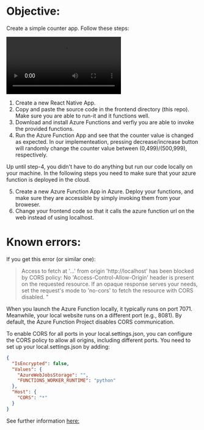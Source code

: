 # Objective:
Create a simple counter app. Follow these steps:

![Output sample](https://github.com/moabarar/iot-workshop-2024/raw/main/assets/demo.mp4)

1. Create a new React Native App.
2. Copy and paste the source code in the frontend directory (this repo). Make sure you are able to run-it and it functions well. 
3. Download and install Azure Functions and verfiy you are able to invoke the provided functions. 
4. Run the Azure Function App and  see that the counter value is changed as expected. In our implementeation, pressing decrease/increase button will randomly change the counter value between (0,499)/(500,999), respectively.

Up until step-4, you didn't have to do anything but run our code locally on your machine. In the following steps you need to make sure that your azure function is deployed in the cloud.

5. Create a new Azure Function App in Azure. Deploy your functions, and make sure they are accessible by simply invoking them from your broweser. 
6. Change your frontend code so that it calls the azure function url on the web instead of using localhost.

# Known errors:
If you get this error (or similar one):
> Access to fetch at '...' from origin 'http://localhost' has been blocked by CORS policy: No 'Access-Control-Allow-Origin' header is present on the requested resource. If an opaque response serves your needs, set the request's mode to 'no-cors' to fetch the resource with CORS disabled.
"

When you launch the Azure Function locally, it typically runs on port 7071. Meanwhile, your local website runs on a different port (e.g., 8081). By default, the Azure Function Project disables CORS communication.

To enable CORS for all ports in your local.settings.json, you can configure the CORS policy to allow all origins, including different ports. You need to set up your local.settings.json by adding:

```json
{
  "IsEncrypted": false,
  "Values": {
    "AzureWebJobsStorage": "",
    "FUNCTIONS_WORKER_RUNTIME": "python"
  },
  "Host": {
    "CORS": "*"
  }
}
```

See further information [here:](https://developer.mozilla.org/en-US/docs/Web/HTTP/CORS)